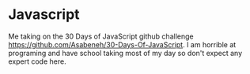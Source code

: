 # Javascript
Me taking on the 30 Days of JavaScript github challenge https://github.com/Asabeneh/30-Days-Of-JavaScript. I am horrible at programing and have school taking most of my day so don't expect any expert code here.
